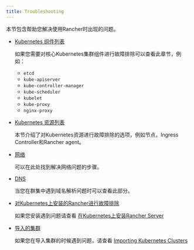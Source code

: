 ```yaml
---
title: Troubleshooting
---
```


本节包含帮助您解决使用Rancher时出现的问题。

- [Kubernetes 组件列表](/docs/troubleshooting/kubernetes-components/)

  如果您需要对核心Kubernetes集群组件进行故障排除可以查看此章节，例如：

  - `etcd`
  - `kube-apiserver`
  - `kube-controller-manager`
  - `kube-scheduler`
  - `kubelet`
  - `kube-proxy`
  - `nginx-proxy`

- [Kubernetes 资源列表](/docs/troubleshooting/kubernetes-resources/)

  本节介绍了对Kubernetes资源进行故障排除的选项，例如节点，Ingress Controller和Rancher agent。

- [网络](/docs/troubleshooting/networking/)

  可以在此处找到解决网络问题的步骤。

- [DNS](/docs/troubleshooting/dns/)

  当您在群集中遇到域名解析问题时可以查看此部分。

- [对Kubernetes上安装的Rancher进行故障排除](/docs/troubleshooting/rancherha/)

  如果您安装遇到问题请查看 [在Kubernetes上安装Rancher Server](/docs/installation/k8s-install/)

- [导入的集群](/docs/troubleshooting/imported-clusters/)

   如果您在导入集群的时候遇到问题，请查看 [Importing Kubernetes Clusters](/docs/cluster-provisioning/imported-clusters/)

